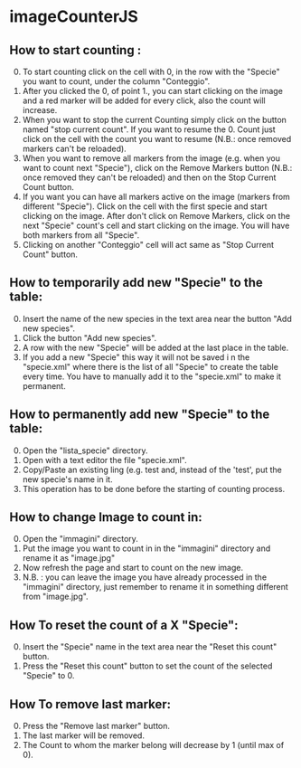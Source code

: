 imageCounterJS
=============

How to start counting :
-------
0. To start counting click on the cell with 0, in the row with the "Specie" you want to count, under the column "Conteggio".
0. After you clicked the 0, of point 1., you can start clicking on the image and a red marker will be added for every click, also the count will increase.
0. When you want to stop the current Counting simply click on the button named "stop current count". If you want to resume the 0. Count just click on the cell with the count you want to resume (N.B.: once removed markers can't be reloaded).
0. When you want to remove all markers from the image (e.g. when you want to count next "Specie"), click on the Remove Markers button (N.B.: once removed they can't be reloaded) and then on the Stop Current Count button.
0. If you want you can have all markers active on the image (markers from different "Specie"). Click on the cell with the first specie and start clicking on the image. After don't click on Remove Markers, click on the next "Specie" count's cell and start clicking on the image. You will have both markers from all "Specie".
0. Clicking on another "Conteggio" cell will act same as "Stop Current Count" button.

How to temporarily add new "Specie" to the table:
-------
0. Insert the name of the new species in the text area near the button "Add new species".
0. Click the button "Add new species".
0. A row with the new "Specie" will be added at the last place in the table.
0. If you add a new "Specie" this way it will not be saved i n the "specie.xml" where there is the list of all "Specie" to create the table every time. You have to manually add it to the "specie.xml" to make it permanent.

How to permanently add new "Specie" to the table:
-------
0. Open the "lista_specie" directory.
0. Open with a text editor the file "specie.xml".
0. Copy/Paste an existing ling (e.g. <specie><name>test</name></specie> and, instead of the 'test', put the new specie's name in it.
0. This operation has to be done before the starting of counting process.

How to change Image to count in:
-------
0. Open the "immagini" directory.
0. Put the image you want to count in in the "immagini" directory and rename it as "image.jpg"
0. Now refresh the page and start to count on the new image.
0. N.B. : you can leave the image you have already processed in the "immagini" directory, just remember to rename it in something different from "image.jpg".

How To reset the count of a X "Specie":
-------
0. Insert the "Specie" name in the text area near the "Reset this count" button.
0. Press the "Reset this count" button to set the count of the selected "Specie" to 0.

How To remove last marker:
-------
0. Press the "Remove last marker" button.
0. The last marker will be removed.
0. The Count to whom the marker belong will decrease by 1 (until max of 0).
